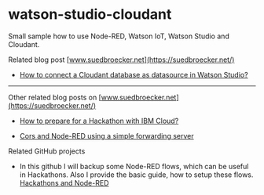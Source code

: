 # watson-studio-cloudant

Small sample how to use Node-RED, Watson IoT, Watson Studio and Cloudant.

Related blog post [www.suedbroecker.net](https://suedbroecker.net/)

* [How to connect a Cloudant database as datasource in Watson Studio?](https://suedbroecker.net/2019/09/16/how-to-connect-a-cloudant-database-as-datasource-in-watson-studio/)

---

Other related blog posts on [www.suedbroecker.net](https://suedbroecker.net/)

* [How to prepare for a Hackathon with IBM Cloud?](https://suedbroecker.net/2019/02/11/how-to-prepare-for-a-hackathon-with-ibm-cloud/)

* [Cors and Node-RED using a simple forwarding server](https://suedbroecker.net/2019/03/13/cors-and-node-red-using-a-simple-forward-server/)

Related GitHub projects

* In this github I will backup some Node-RED flows, which can be useful in Hackathons. Also I provide the basic guide, how to setup these flows. [Hackathons and Node-RED](https://github.com/thomassuedbroecker/hackathons_and_node-red)

